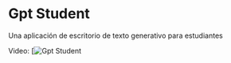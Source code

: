 # Gpt Student
 Una aplicación de escritorio de texto generativo para estudiantes

 Video:
[![Gpt Student](https://vimeo.com/836119071?share=copy)


